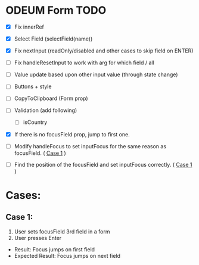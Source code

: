 # ODEUM Form TODO

- [x] Fix innerRef <!--or resolve with querySelectorAll + Fix focusField(name) -->
- [x] Select Field (selectField(name))
- [x] Fix nextInput (readOnly/disabled and other cases to skip field on ENTER)
- [ ] Fix handleResetInput to work with arg for which field / all
- [ ] Value update based upon other input value (through state change)
		<!-- Need more details on this -->
- [ ] Buttons + style
- [ ] CopyToClipboard (Form prop)

- [ ] Validation (add following)
	- [ ] isCountry

- [x] If there is no focusField prop, jump to first one.
- [ ] Modify handleFocus to set inputFocus for the same reason as focusField. ( [Case 1](#Case-1) )
- [ ] Find the position of the focusField and set inputFocus correctly. ( [Case 1](#Case-1) )

	
	
	
# Cases: 
## Case 1: 
1. User sets focusField 3rd field in a form
2. User presses Enter
* Result: Focus jumps on first field
* Expected Result: Focus jumps on next field
			
